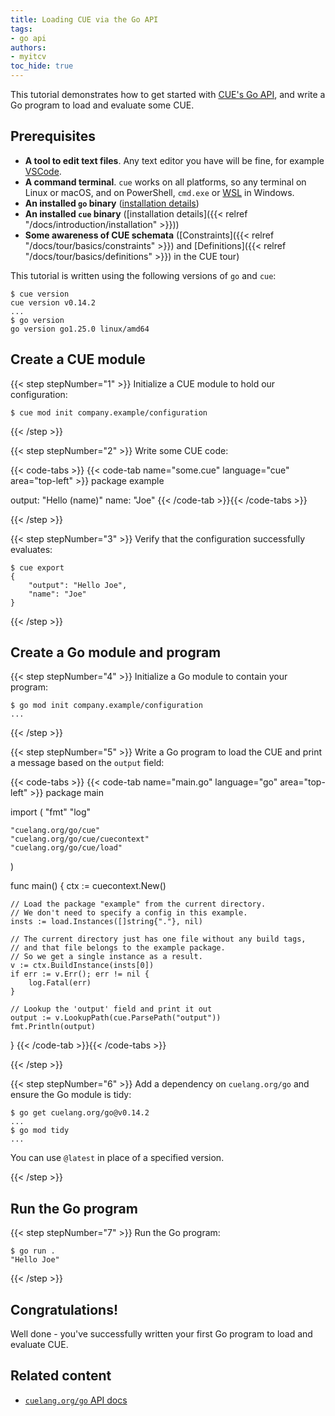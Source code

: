 ```yaml
---
title: Loading CUE via the Go API
tags:
- go api
authors:
- myitcv
toc_hide: true
---
```


This tutorial demonstrates how to get started with [CUE's Go
API](https://pkg.go.dev/cuelang.org/go), and write a Go program to load and
evaluate some CUE.

<!--more-->

## Prerequisites

- **A tool to edit text files**. Any text editor you have will be fine, for
  example [VSCode](https://code.visualstudio.com/).
- **A command terminal**. `cue` works on all platforms, so any terminal on Linux
  or macOS, and on PowerShell, `cmd.exe` or
  [WSL](https://learn.microsoft.com/en-us/windows/wsl/install) in Windows.
- **An installed `go` binary**
  ([installation details](https://go.dev/doc/install))
- **An installed `cue` binary**
  ([installation details]({{< relref "/docs/introduction/installation" >}}))
- **Some awareness of CUE schemata**
  ([Constraints]({{< relref "/docs/tour/basics/constraints" >}}) and
   [Definitions]({{< relref "/docs/tour/basics/definitions" >}}) in the CUE tour)

This tutorial is written using the following versions of `go` and `cue`:

````text { title="TERMINAL" type="terminal" codeToCopy="Y3VlIHZlcnNpb24KZ28gdmVyc2lvbg==" }
$ cue version
cue version v0.14.2
...
$ go version
go version go1.25.0 linux/amd64
````

## Create a CUE module

{{< step stepNumber="1" >}}
Initialize a CUE module to hold our configuration:

````text { title="TERMINAL" type="terminal" codeToCopy="Y3VlIG1vZCBpbml0IGNvbXBhbnkuZXhhbXBsZS9jb25maWd1cmF0aW9u" }
$ cue mod init company.example/configuration
````

{{< /step >}}

{{< step stepNumber="2" >}}
Write some CUE code:

{{< code-tabs >}}
{{< code-tab name="some.cue" language="cue" area="top-left" >}}
package example

output: "Hello \(name)"
name:   "Joe"
{{< /code-tab >}}{{< /code-tabs >}}

{{< /step >}}

{{< step stepNumber="3" >}}
Verify that the configuration successfully evaluates:

````text { title="TERMINAL" type="terminal" codeToCopy="Y3VlIGV4cG9ydA==" }
$ cue export
{
    "output": "Hello Joe",
    "name": "Joe"
}
````

{{< /step >}}

## Create a Go module and program

{{< step stepNumber="4" >}}
Initialize a Go module to contain your program:

````text { title="TERMINAL" type="terminal" codeToCopy="Z28gbW9kIGluaXQgY29tcGFueS5leGFtcGxlL2NvbmZpZ3VyYXRpb24=" }
$ go mod init company.example/configuration
...
````

{{< /step >}}

{{< step stepNumber="5" >}}
Write a Go program to load the CUE and print a message based on the `output`
field:

{{< code-tabs >}}
{{< code-tab name="main.go" language="go" area="top-left" >}}
package main

import (
	"fmt"
	"log"

	"cuelang.org/go/cue"
	"cuelang.org/go/cue/cuecontext"
	"cuelang.org/go/cue/load"
)

func main() {
	ctx := cuecontext.New()

	// Load the package "example" from the current directory.
	// We don't need to specify a config in this example.
	insts := load.Instances([]string{"."}, nil)

	// The current directory just has one file without any build tags,
	// and that file belongs to the example package.
	// So we get a single instance as a result.
	v := ctx.BuildInstance(insts[0])
	if err := v.Err(); err != nil {
		log.Fatal(err)
	}

	// Lookup the 'output' field and print it out
	output := v.LookupPath(cue.ParsePath("output"))
	fmt.Println(output)
}
{{< /code-tab >}}{{< /code-tabs >}}

{{< /step >}}

{{< step stepNumber="6" >}}
Add a dependency on `cuelang.org/go` and ensure the Go module is tidy:

````text { title="TERMINAL" type="terminal" codeToCopy="Z28gZ2V0IGN1ZWxhbmcub3JnL2dvQHYwLjE0LjIKZ28gbW9kIHRpZHk=" }
$ go get cuelang.org/go@v0.14.2
...
$ go mod tidy
...
````

You can use `@latest` in place of a specified version.

{{< /step >}}

## Run the Go program

{{< step stepNumber="7" >}}
Run the Go program:

````text { title="TERMINAL" type="terminal" codeToCopy="Z28gcnVuIC4=" }
$ go run .
"Hello Joe"
````

{{< /step >}}
## Congratulations!

Well done - you've successfully written your first Go program to load and
evaluate CUE.

## Related content

- [`cuelang.org/go` API docs](https://pkg.go.dev/cuelang.org/go)

